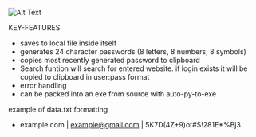 ![Alt Text](https://i.imgur.com/Xa9rSXF.gif)

KEY-FEATURES
- saves to local file inside itself
- generates 24 character passwords (8 letters, 8 numbers, 8 symbols)
- copies most recently generated password to clipboard
- Search funtion will search for entered website. if login exists it will be copied to clipboard in user:pass format
- error handling
- can be packed into an exe from source with auto-py-to-exe

example of data.txt formatting
- example.com | example@gmail.com | 5K7D(4Z+9)ot#$!281E*%Bj3
